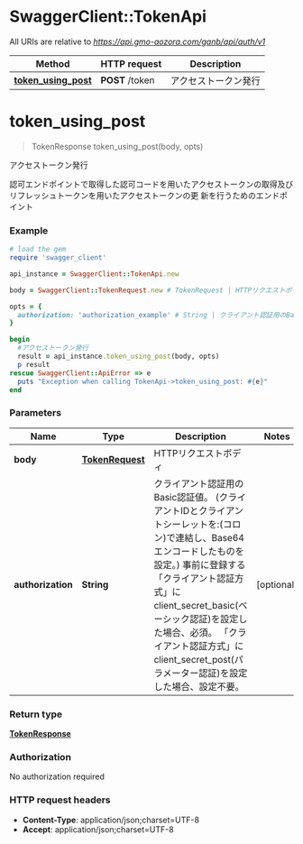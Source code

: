 # SwaggerClient::TokenApi

All URIs are relative to *https://api.gmo-aozora.com/ganb/api/auth/v1*

Method | HTTP request | Description
------------- | ------------- | -------------
[**token_using_post**](TokenApi.md#token_using_post) | **POST** /token | アクセストークン発行


# **token_using_post**
> TokenResponse token_using_post(body, opts)

アクセストークン発行

認可エンドポイントで取得した認可コードを用いたアクセストークンの取得及びリフレッシュトークンを用いたアクセストークンの更 新を行うためのエンドポイント

### Example
```ruby
# load the gem
require 'swagger_client'

api_instance = SwaggerClient::TokenApi.new

body = SwaggerClient::TokenRequest.new # TokenRequest | HTTPリクエストボディ

opts = { 
  authorization: 'authorization_example' # String | クライアント認証用のBasic認証値。 (クライアントIDとクライアントシーレットを:(コロン)で連結し、Base64エンコードしたものを設定。) 事前に登録する「クライアント認証方式」にclient_secret_basic(ベーシック認証)を設定した場合、必須。 「クライアント認証方式」にclient_secret_post(パラメーター認証)を設定した場合、設定不要。
}

begin
  #アクセストークン発行
  result = api_instance.token_using_post(body, opts)
  p result
rescue SwaggerClient::ApiError => e
  puts "Exception when calling TokenApi->token_using_post: #{e}"
end
```

### Parameters

Name | Type | Description  | Notes
------------- | ------------- | ------------- | -------------
 **body** | [**TokenRequest**](TokenRequest.md)| HTTPリクエストボディ | 
 **authorization** | **String**| クライアント認証用のBasic認証値。 (クライアントIDとクライアントシーレットを:(コロン)で連結し、Base64エンコードしたものを設定。) 事前に登録する「クライアント認証方式」にclient_secret_basic(ベーシック認証)を設定した場合、必須。 「クライアント認証方式」にclient_secret_post(パラメーター認証)を設定した場合、設定不要。 | [optional] 

### Return type

[**TokenResponse**](TokenResponse.md)

### Authorization

No authorization required

### HTTP request headers

 - **Content-Type**: application/json;charset=UTF-8
 - **Accept**: application/json;charset=UTF-8



